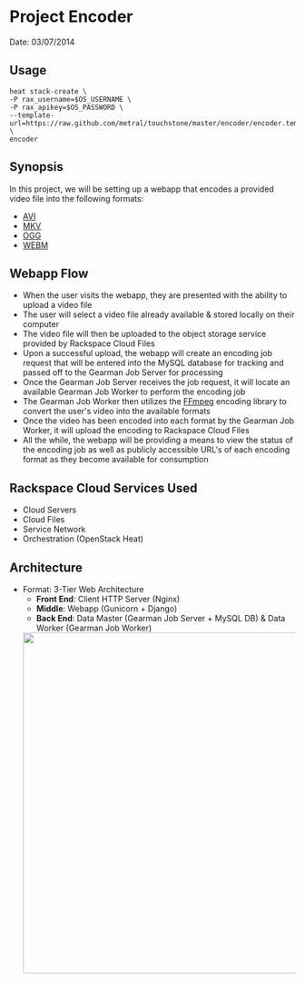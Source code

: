 # Project Encoder

Date: 03/07/2014

## Usage
```
heat stack-create \
-P rax_username=$OS_USERNAME \
-P rax_apikey=$OS_PASSWORD \
--template-url=https://raw.github.com/metral/touchstone/master/encoder/encoder.template \
encoder
```

## Synopsis
In this project, we will be setting up a webapp that encodes a provided video file into the following formats:
  * [AVI](http://en.wikipedia.org/wiki/Audio_Video_Interleave)
  * [MKV](http://en.wikipedia.org/wiki/Matroska)
  * [OGG](http://en.wikipedia.org/wiki/Ogg)
  * [WEBM](http://en.wikipedia.org/wiki/WebM)

## Webapp Flow
  * When the user visits the webapp, they are presented with the ability to upload a video file
  * The user will select a video file already available & stored locally on their computer
  * The video file will then be uploaded to the object storage service provided by Rackspace Cloud Files
  * Upon a successful upload, the webapp will create an encoding job request that will be entered into the MySQL database for tracking and passed off to the Gearman Job Server for processing
  * Once the Gearman Job Server receives the job request, it will locate an available Gearman Job Worker to perform the encoding job
  * The Gearman Job Worker then utilizes the [FFmpeg](http://www.ffmpeg.org/) encoding library to convert the user's video into the available formats
  * Once the video has been encoded into each format by the Gearman Job Worker, it will upload the encoding to Rackspace Cloud Files
  * All the while, the webapp will be providing a means to view the status of the encoding job as well as publicly accessible URL's of each encoding format as they become available for consumption
 
## Rackspace Cloud Services Used
  * Cloud Servers
  * Cloud Files
  * Service Network
  * Orchestration (OpenStack Heat)

## Architecture
  * Format: 3-Tier Web Architecture
    * **Front End**: Client HTTP Server (Nginx)
    * **Middle**: Webapp (Gunicorn + Django)
    * **Back End**: Data Master (Gearman Job Server + MySQL DB) & Data Worker (Gearman Job Worker)
    <div><img src="https://raw.github.com/metral/touchstone/master/encoder/extras/encoder.jpg" height="600" width="700"></div>
